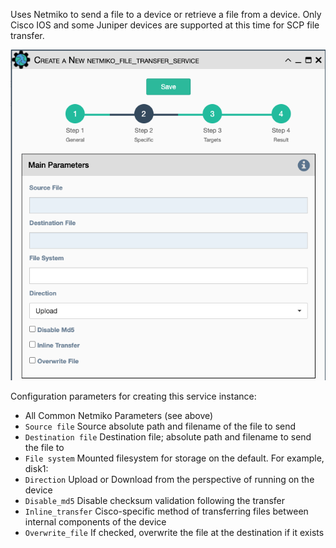 Uses Netmiko to send a file to a device or retrieve a file from a
device. Only Cisco IOS and some Juniper devices are supported at this
time for SCP file transfer.

![Netmiko File Transfer Service](../../_static/automation/builtin_service_types/netmiko_file_transfer.png)

Configuration parameters for creating this service instance:

-   All Common Netmiko Parameters (see above)
-   `Source file` Source absolute path and filename of the file to send
-   `Destination file` Destination file; absolute path and filename to
    send the file to
-   `File system` Mounted filesystem for storage on the default. For
    example, disk1:
-   `Direction` Upload or Download from the perspective of running on
    the device
-   `Disable_md5` Disable checksum validation following the transfer
-   `Inline_transfer` Cisco-specific method of transferring files
    between internal components of the device
-   `Overwrite_file` If checked, overwrite the file at the destination
    if it exists
